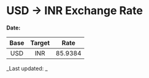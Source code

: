 # USD → INR Exchange Rate

**Date:** 

| Base | Target | Rate  |
|:----:|:------:|:-----:|
| USD  | INR    | 85.9384 |

_Last updated: _